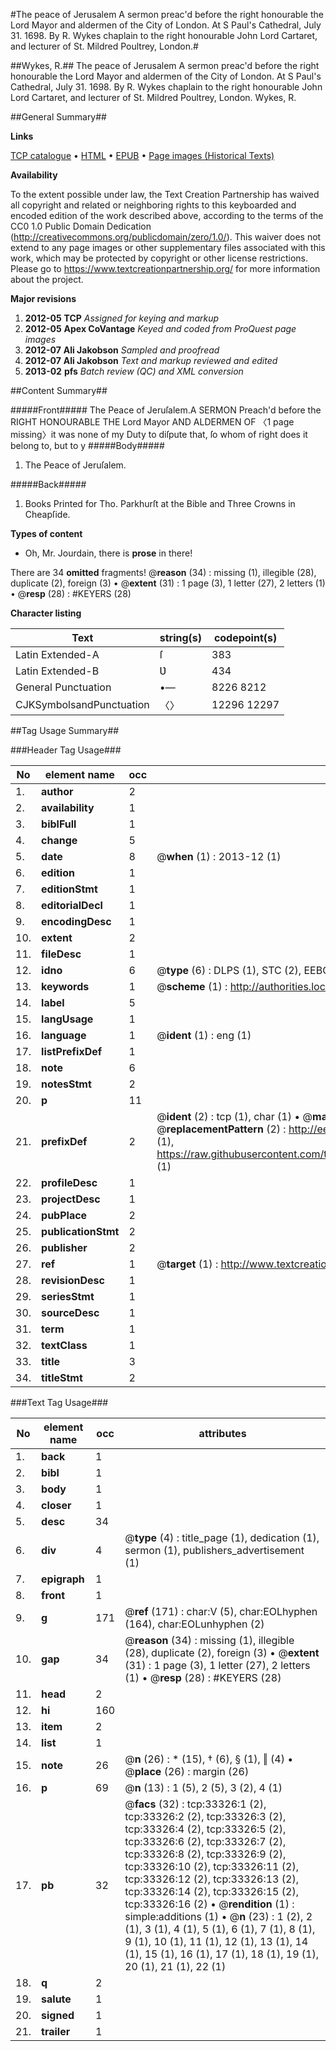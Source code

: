 #The peace of Jerusalem A sermon preac'd before the right honourable the Lord Mayor and aldermen of the City of London. At S Paul's Cathedral, July 31. 1698. By R. Wykes chaplain to the right honourable John Lord Cartaret, and lecturer of St. Mildred Poultrey, London.#

##Wykes, R.##
The peace of Jerusalem A sermon preac'd before the right honourable the Lord Mayor and aldermen of the City of London. At S Paul's Cathedral, July 31. 1698. By R. Wykes chaplain to the right honourable John Lord Cartaret, and lecturer of St. Mildred Poultrey, London.
Wykes, R.

##General Summary##

**Links**

[TCP catalogue](http://www.ota.ox.ac.uk/tcp/)  • 
[HTML](http://tei.it.ox.ac.uk/tcp/Texts-HTML/free/A67/A67212.html)  • 
[EPUB](http://tei.it.ox.ac.uk/tcp/Texts-EPUB/free/A67/A67212.epub) • 
[Page images (Historical Texts)](https://historicaltexts.jisc.ac.uk/eebo-99828893e)

**Availability**

To the extent possible under law, the Text Creation Partnership has waived all copyright and related or neighboring rights to this keyboarded and encoded edition of the work described above, according to the terms of the CC0 1.0 Public Domain Dedication (http://creativecommons.org/publicdomain/zero/1.0/). This waiver does not extend to any page images or other supplementary files associated with this work, which may be protected by copyright or other license restrictions. Please go to https://www.textcreationpartnership.org/ for more information about the project.

**Major revisions**

1. __2012-05__ __TCP__ *Assigned for keying and markup*
1. __2012-05__ __Apex CoVantage__ *Keyed and coded from ProQuest page images*
1. __2012-07__ __Ali Jakobson__ *Sampled and proofread*
1. __2012-07__ __Ali Jakobson__ *Text and markup reviewed and edited*
1. __2013-02__ __pfs__ *Batch review (QC) and XML conversion*

##Content Summary##

#####Front#####
The Peace of Jeruſalem.A SERMON Preach'd before the RIGHT HONOURABLE THE Lord Mayor AND ALDERMEN OF 〈1 page missing〉it was none of my Duty to diſpute that, ſo whom of right does it belong to, but to y
#####Body#####

1. The Peace of Jeruſalem.

#####Back#####

1. Books Printed for Tho. Parkhurſt at the Bible and Three Crowns in Cheapſide.

**Types of content**

  * Oh, Mr. Jourdain, there is **prose** in there!

There are 34 **omitted** fragments! 
 @__reason__ (34) : missing (1), illegible (28), duplicate (2), foreign (3)  •  @__extent__ (31) : 1 page (3), 1 letter (27), 2 letters (1)  •  @__resp__ (28) : #KEYERS (28)

**Character listing**


|Text|string(s)|codepoint(s)|
|---|---|---|
|Latin Extended-A|ſ|383|
|Latin Extended-B|Ʋ|434|
|General Punctuation|•—|8226 8212|
|CJKSymbolsandPunctuation|〈〉|12296 12297|

##Tag Usage Summary##

###Header Tag Usage###

|No|element name|occ|attributes|
|---|---|---|---|
|1.|__author__|2||
|2.|__availability__|1||
|3.|__biblFull__|1||
|4.|__change__|5||
|5.|__date__|8| @__when__ (1) : 2013-12 (1)|
|6.|__edition__|1||
|7.|__editionStmt__|1||
|8.|__editorialDecl__|1||
|9.|__encodingDesc__|1||
|10.|__extent__|2||
|11.|__fileDesc__|1||
|12.|__idno__|6| @__type__ (6) : DLPS (1), STC (2), EEBO-CITATION (1), PROQUEST (1), VID (1)|
|13.|__keywords__|1| @__scheme__ (1) : http://authorities.loc.gov/ (1)|
|14.|__label__|5||
|15.|__langUsage__|1||
|16.|__language__|1| @__ident__ (1) : eng (1)|
|17.|__listPrefixDef__|1||
|18.|__note__|6||
|19.|__notesStmt__|2||
|20.|__p__|11||
|21.|__prefixDef__|2| @__ident__ (2) : tcp (1), char (1)  •  @__matchPattern__ (2) : ([0-9\-]+):([0-9IVX]+) (1), (.+) (1)  •  @__replacementPattern__ (2) : http://eebo.chadwyck.com/downloadtiff?vid=$1&page=$2 (1), https://raw.githubusercontent.com/textcreationpartnership/Texts/master/tcpchars.xml#$1 (1)|
|22.|__profileDesc__|1||
|23.|__projectDesc__|1||
|24.|__pubPlace__|2||
|25.|__publicationStmt__|2||
|26.|__publisher__|2||
|27.|__ref__|1| @__target__ (1) : http://www.textcreationpartnership.org/docs/. (1)|
|28.|__revisionDesc__|1||
|29.|__seriesStmt__|1||
|30.|__sourceDesc__|1||
|31.|__term__|1||
|32.|__textClass__|1||
|33.|__title__|3||
|34.|__titleStmt__|2||


###Text Tag Usage###

|No|element name|occ|attributes|
|---|---|---|---|
|1.|__back__|1||
|2.|__bibl__|1||
|3.|__body__|1||
|4.|__closer__|1||
|5.|__desc__|34||
|6.|__div__|4| @__type__ (4) : title_page (1), dedication (1), sermon (1), publishers_advertisement (1)|
|7.|__epigraph__|1||
|8.|__front__|1||
|9.|__g__|171| @__ref__ (171) : char:V (5), char:EOLhyphen (164), char:EOLunhyphen (2)|
|10.|__gap__|34| @__reason__ (34) : missing (1), illegible (28), duplicate (2), foreign (3)  •  @__extent__ (31) : 1 page (3), 1 letter (27), 2 letters (1)  •  @__resp__ (28) : #KEYERS (28)|
|11.|__head__|2||
|12.|__hi__|160||
|13.|__item__|2||
|14.|__list__|1||
|15.|__note__|26| @__n__ (26) : * (15), † (6), § (1), ‖ (4)  •  @__place__ (26) : margin (26)|
|16.|__p__|69| @__n__ (13) : 1 (5), 2 (5), 3 (2), 4 (1)|
|17.|__pb__|32| @__facs__ (32) : tcp:33326:1 (2), tcp:33326:2 (2), tcp:33326:3 (2), tcp:33326:4 (2), tcp:33326:5 (2), tcp:33326:6 (2), tcp:33326:7 (2), tcp:33326:8 (2), tcp:33326:9 (2), tcp:33326:10 (2), tcp:33326:11 (2), tcp:33326:12 (2), tcp:33326:13 (2), tcp:33326:14 (2), tcp:33326:15 (2), tcp:33326:16 (2)  •  @__rendition__ (1) : simple:additions (1)  •  @__n__ (23) : 1 (2), 2 (1), 3 (1), 4 (1), 5 (1), 6 (1), 7 (1), 8 (1), 9 (1), 10 (1), 11 (1), 12 (1), 13 (1), 14 (1), 15 (1), 16 (1), 17 (1), 18 (1), 19 (1), 20 (1), 21 (1), 22 (1)|
|18.|__q__|2||
|19.|__salute__|1||
|20.|__signed__|1||
|21.|__trailer__|1||
